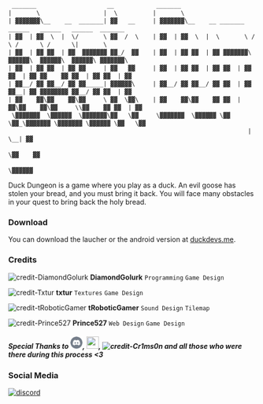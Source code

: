 ```
 _______                    __            _______                                                        
|       \                  |  \          |       \                                                       
| ▓▓▓▓▓▓▓\__    __  _______| ▓▓   __     | ▓▓▓▓▓▓▓\__    __ _______   ______   ______   ______  _______  
| ▓▓  | ▓▓  \  |  \/       \ ▓▓  /  \    | ▓▓  | ▓▓  \  |  \       \ /      \ /      \ /      \|       \ 
| ▓▓  | ▓▓ ▓▓  | ▓▓  ▓▓▓▓▓▓▓ ▓▓_/  ▓▓    | ▓▓  | ▓▓ ▓▓  | ▓▓ ▓▓▓▓▓▓▓\  ▓▓▓▓▓▓\  ▓▓▓▓▓▓\  ▓▓▓▓▓▓\ ▓▓▓▓▓▓▓\
| ▓▓  | ▓▓ ▓▓  | ▓▓ ▓▓     | ▓▓   ▓▓     | ▓▓  | ▓▓ ▓▓  | ▓▓ ▓▓  | ▓▓ ▓▓  | ▓▓ ▓▓    ▓▓ ▓▓  | ▓▓ ▓▓  | ▓▓
| ▓▓__/ ▓▓ ▓▓__/ ▓▓ ▓▓_____| ▓▓▓▓▓▓\     | ▓▓__/ ▓▓ ▓▓__/ ▓▓ ▓▓  | ▓▓ ▓▓__| ▓▓ ▓▓▓▓▓▓▓▓ ▓▓__/ ▓▓ ▓▓  | ▓▓
| ▓▓    ▓▓\▓▓    ▓▓\▓▓     \ ▓▓  \▓▓\    | ▓▓    ▓▓\▓▓    ▓▓ ▓▓  | ▓▓\▓▓    ▓▓\▓▓     \\▓▓    ▓▓ ▓▓  | ▓▓
 \▓▓▓▓▓▓▓  \▓▓▓▓▓▓  \▓▓▓▓▓▓▓\▓▓   \▓▓     \▓▓▓▓▓▓▓  \▓▓▓▓▓▓ \▓▓   \▓▓_\▓▓▓▓▓▓▓ \▓▓▓▓▓▓▓ \▓▓▓▓▓▓ \▓▓   \▓▓
                                                                    |  \__| ▓▓                           
                                                                     \▓▓    ▓▓                           
                                                                      \▓▓▓▓▓▓                            
```

Duck Dungeon is a game where you play as a duck. An evil goose has stolen your bread, and you must bring it back. You will face many obstacles in your quest to bring back the holy bread.

### Download

You can download the laucher or the android version at [duckdevs.me](https://duckdevs.me/).

### Credits

<img style="image-rendering: auto;	height: 25px; width: 25px;" src="https://api.serversmp.xyz/circle?url=https://api.serversmp.xyz/legacy/avatar?user=418159397643091979" alt="credit-DiamondGolurk"></img> **DiamondGolurk** `Programming` `Game Design`

<img style="image-rendering: auto;	height: 25px; width: 25px;" src="https://api.serversmp.xyz/circle?url=https://api.serversmp.xyz/legacy/avatar?user=488363709992009728" alt="credit-Txtur"></img> **txtur** `Textures` `Game Design`

<img style="image-rendering: auto;	height: 25px; width: 25px;" src="https://api.serversmp.xyz/circle?url=https://api.serversmp.xyz/legacy/avatar?user=459802006123446273" alt="credit-tRoboticGamer"></img> **tRoboticGamer** `Sound Design` `Tilemap`

<img style="image-rendering: auto;	height: 25px; width: 25px;" src="https://api.serversmp.xyz/circle?url=https://api.serversmp.xyz/legacy/avatar?user=364105797162237952" alt="credit-Prince527"></img> **Prince527** `Web Design` `Game Design`

<h5>Special Thanks to <img style="image-rendering: auto;	height: 25px; width: 25px;" src="https://github.com/Prince527GitHub/Duck-Dungeon/blob/web/assets/images/castnormal.png?raw=true" alt="credit-CastNormal">, <img style="image-rendering: auto;	height: 25px; width: 25px;" src="https://api.serversmp.xyz/circle?url=https://api.serversmp.xyz/legacy/avatar?user=424269868209143808">, <img style="image-rendering: auto;	height: 25px; width: 25px;" src="https://api.serversmp.xyz/circle?url=https://api.serversmp.xyz/legacy/avatar?user=757770685874700288" alt="credit-Cr1ms0n"> and all those who were there during this process <3</h5>

### Social Media

[![discord](https://discordapp.com/api/guilds/867858864220667944/widget.png?style=banner2)](https://discord.com/invite/95TANe26Km)

